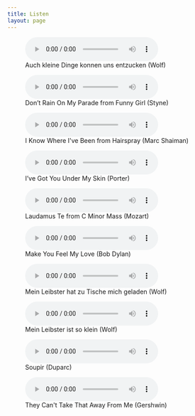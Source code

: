 ```yaml
---
title: Listen
layout: page
---
```

<figure class="wp-block-audio"><audio controls src="/audio/Clare-Durling-Auch-kleine-Dinge-konnen-uns-entzucken-Wolf.mp3"></audio><figcaption> Auch kleine Dinge konnen uns entzucken (Wolf) </figcaption></figure>

<figure class="wp-block-audio"><audio controls src="/audio/Clare-Durling-Dont-Rain-On-My-Parade-from-Funny-Girl-Styne.mp3"></audio><figcaption> Don&#8217;t Rain On My Parade from Funny Girl (Styne) </figcaption></figure>

<figure class="wp-block-audio"><audio controls src="/audio/Clare-Durling-I-Know-Where-Ive-Been-from-Hairspray-Marc-Shaiman.mp3"></audio><figcaption> I Know Where I've Been from Hairspray (Marc Shaiman) </figcaption></figure>

<figure class="wp-block-audio"><audio controls src="/audio/Clare-Durling-Ive-Got-You-Under-My-Skin-Porter.mp3"></audio><figcaption> I&#8217;ve Got You Under My Skin (Porter) </figcaption></figure> <figure class="wp-block-audio"><audio controls src="/audio/Clare-Durling-Laudamus-Te-from-C-Minor-Mass-Mozart.mp3"></audio><figcaption> Laudamus Te from C Minor Mass (Mozart) </figcaption></figure>

<figure class="wp-block-audio"><audio controls src="/audio/Clare-Durling-Make-You-Feel-My-Love-Bob-Dylan.mp3"></audio><figcaption>Make You Feel My Love (Bob Dylan)</figcaption></figure> <figure class="wp-block-audio"><audio controls src="/audio/Clare-Durling-Mein-Leibster-hat-zu-Tische-mich-geladen-Wolf.mp3"></audio><figcaption>Mein Leibster hat zu Tische mich geladen (Wolf)</figcaption></figure> 

<figure class="wp-block-audio"><audio controls src="/audio/Clare-Durling-Mein-Leibster-ist-so-klein-Wolf.mp3"></audio><figcaption> Mein Leibster ist so klein (Wolf) </figcaption></figure>

<figure class="wp-block-audio"><audio controls src="/audio/Clare-Durling-Soupir-Duparc.mp3"></audio><figcaption> Soupir (Duparc) </figcaption></figure> <figure class="wp-block-audio"><audio controls src="/audio/Clare-Durling-They-Cant-Take-That-Away-From-Me-Gershwin.mp3"></audio><figcaption>They Can't Take That Away From Me (Gershwin)</figcaption></figure>

